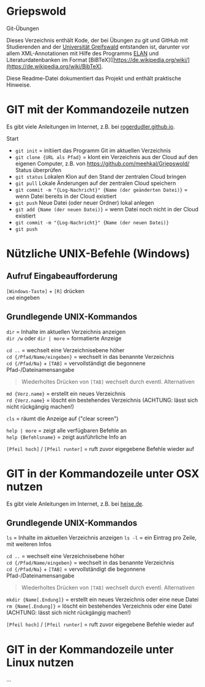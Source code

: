 # Griepswold
Git-Übungen

Dieses Verzeichnis enthält Kode, der bei Übungen zu git und GitHub mit Studierenden and der [Universität Greifswald](https://de.wikipedia.org/wiki/Universität_Greifswald) entstanden ist, darunter vor allem XML-Annotationen mit Hilfe des Programms [ELAN](https://de.wikipedia.org/wiki/ELAN_software) und Literaturdatenbanken im Format [BiBTeX]([https://de.wikipedia.org/wiki/](https://de.wikipedia.org/wiki/BibTeX).

Diese Readme-Datei dokumentiert das Projekt und enthält praktische Hinweise.

# ﻿GIT mit der Kommandozeile nutzen

Es gibt viele Anleitungen im Internet, z.B. bei [rogerdudler.github.io](https://rogerdudler.github.io/git-guide/index.html).

Start
* `git init` = initiiert das Programm Git im aktuellen Verzeichnis
* `git clone {URL als Pfad}` = klont ein Verzeichnis aus der Cloud auf den eigenen Computer, z.B. von https://github.com/meehkal/Griepswold/
Status überprüfen
* `git status`
Lokalen Klon auf den Stand der zentralen Cloud bringen
* `git pull`
Lokale Änderungen auf der zentralen Cloud speichern
* `git commit -m "{Log-Nachricht}" {Name (der geänderten Datei)}` = wenn Datei bereits in der Cloud existiert
* `git push`
Neue Datei (oder neuer Ordner) lokal anlegen
* `git add {Name (der neuen Datei)}` = wenn Datei noch nicht in der Cloud existiert
* `git commit -m "{Log-Nachricht}" {Name (der neuen Datei)}`
* `git push`
 
# Nützliche UNIX-Befehle (Windows)

## Aufruf Eingabeaufforderung

`[Windows-Taste]` + `[R]` drücken  
`cmd` eingeben

## Grundlegende UNIX-Kommandos

`dir` = Inhalte im aktuellen Verzeichnis anzeigen  
`dir /w` oder `dir | more` = formatierte Anzeige  

`cd ..` = wechselt eine Verzeichnisebene höher  
`cd {/Pfad/Name/eingeben}` = wechselt in das benannte Verzeichnis  
`cd {/Pfad/Na}` + `[TAB]` = vervollständigt die begonnene Pfad-/Dateinamensangabe  
> Wiederholtes Drücken von `[TAB]` wechselt durch eventl. Alternativen

`md {Verz.name}` = erstellt ein neues Verzeichnis  
`rd {Verz.name}` = löscht ein bestehendes Verzeichnis (ACHTUNG: lässt sich nicht rückgängig machen!)

`cls` = räumt die Anzeige auf ("clear screen")

`help | more` = zeigt alle verfügbaren Befehle an  
`help {Befehlsname}` = zeigt ausführliche Info an

`[Pfeil hoch]` / `[Pfeil runter]` = ruft zuvor eigegebene Befehle wieder auf

# GIT in der Kommandozeile unter OSX nutzen

Es gibt viele Anleitungen im Internet, z.B. bei [heise.de](https://www.heise.de/ratgeber/Einfuehrung-in-die-macOS-Kommandozeile-Das-kleine-Terminal-Einmaleins-3463440.html).

## Grundlegende UNIX-Kommandos

`ls` = Inhalte im aktuellen Verzeichnis anzeigen
`ls -l` = ein Eintrag pro Zeile, mit weiteren Infos

`cd ..` = wechselt eine Verzeichnisebene höher  
`cd {/Pfad/Name/eingeben}` = wechselt in das benannte Verzeichnis  
`cd {/Pfad/Na}` + `[TAB]` = vervollständigt die begonnene Pfad-/Dateinamensangabe  
> Wiederholtes Drücken von `[TAB]` wechselt durch eventl. Alternativen

`mkdir {Name[.Endung]}` = erstellt ein neues Verzeichnis oder eine neue Datei
`rm {Name[.Endung]}` = löscht ein bestehendes Verzeichnis oder eine Datei (ACHTUNG: lässt sich nicht rückgängig machen!)

`[Pfeil hoch]` / `[Pfeil runter]` = ruft zuvor eigegebene Befehle wieder auf

# GIT in der Kommandozeile unter Linux nutzen

…
